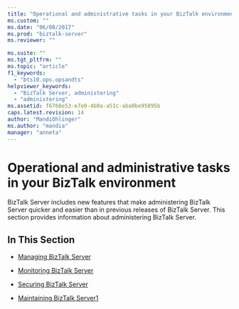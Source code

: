 ```yaml
---
title: "Operational and administrative tasks in your BizTalk environment | Microsoft Docs"
ms.custom: ""
ms.date: "06/08/2017"
ms.prod: "biztalk-server"
ms.reviewer: ""

ms.suite: ""
ms.tgt_pltfrm: ""
ms.topic: "article"
f1_keywords: 
  - "bts10.ops.opsandts"
helpviewer_keywords: 
  - "BizTalk Server, administering"
  - "administering"
ms.assetid: f6768e53-e7e0-4b0a-a51c-aba0be95895b
caps.latest.revision: 14
author: "MandiOhlinger"
ms.author: "mandia"
manager: "anneta"
---
```

# Operational and administrative tasks in your BizTalk environment
BizTalk Server includes new features that make administering BizTalk Server quicker and easier than in previous releases of BizTalk Server. This section provides information about administering BizTalk Server.  
  
## In This Section  
  
-   [Managing BizTalk Server](../core/use-groups-create-artifacts-optimize-performance-and-more-in-biztalk-server.md)  
  
-   [Monitoring BizTalk Server](../core/monitoring-biztalk-server.md)  
  
-   [Securing BizTalk Server](../core/securing-biztalk-server.md)  
  
-   [Maintaining BizTalk Server1](../core/maintaining-biztalk-server1.md)